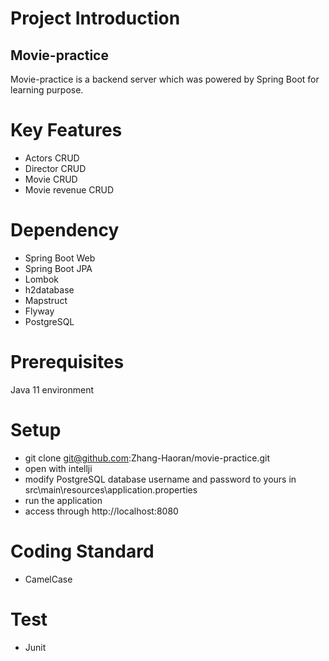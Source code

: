 # Project Introduction

## Movie-practice

Movie-practice is a backend server which was powered by Spring Boot for learning purpose.

# Key Features

- Actors CRUD
- Director CRUD
- Movie CRUD
- Movie revenue CRUD

# Dependency

- Spring Boot Web
- Spring Boot JPA
- Lombok
- h2database
- Mapstruct
- Flyway
- PostgreSQL

# Prerequisites

Java 11 environment

# Setup

 - git clone git@github.com:Zhang-Haoran/movie-practice.git
 - open with intellji 
 - modify PostgreSQL database username and password to yours in src\main\resources\application.properties 
 - run the application
 - access through http://localhost:8080
 

# Coding Standard

- CamelCase

# Test

- Junit
